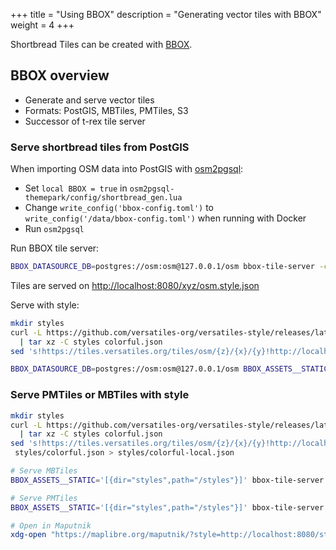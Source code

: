 +++
title = "Using BBOX"
description = "Generating vector tiles with BBOX"
weight = 4
+++

Shortbread Tiles can be created with [BBOX](https://www.bbox.earth/).

## BBOX overview

* Generate and serve vector tiles
* Formats: PostGIS, MBTiles, PMTiles, S3
* Successor of t-rex tile server

### Serve shortbread tiles from PostGIS

When importing OSM data into PostGIS with [osm2pgsql](/make-vectortiles/osm2pgsql/):
* Set `local BBOX = true` in `osm2pgsql-themepark/config/shortbread_gen.lua`
* Change `write_config('bbox-config.toml')` to `write_config('/data/bbox-config.toml')`
  when running with Docker
* Run `osm2pgsql`

Run BBOX tile server:
```bash
BBOX_DATASOURCE_DB=postgres://osm:osm@127.0.0.1/osm bbox-tile-server -c data/bbox-config.toml serve
```

Tiles are served on <http://localhost:8080/xyz/osm.style.json>

Serve with style:
```bash
mkdir styles
curl -L https://github.com/versatiles-org/versatiles-style/releases/latest/download/styles.tar.gz \
  | tar xz -C styles colorful.json
sed 's!https://tiles.versatiles.org/tiles/osm/{z}/{x}/{y}!http://localhost:8080/xyz/osm/{z}/{x}/{y}.pbf!g' styles/colorful.json > styles/colorful-local.json

BBOX_DATASOURCE_DB=postgres://osm:osm@127.0.0.1/osm BBOX_ASSETS__STATIC='[{dir="../styles",path="/styles"}]' bbox-tile-server -c data/bbox-config.toml serve
```

### Serve PMTiles or MBTiles with style

```bash
mkdir styles
curl -L https://github.com/versatiles-org/versatiles-style/releases/latest/download/styles.tar.gz \
  | tar xz -C styles colorful.json
sed 's!https://tiles.versatiles.org/tiles/osm/{z}/{x}/{y}!http://localhost:8080/xyz/shortbread/{z}/{x}/{y}.pbf!g' \
 styles/colorful.json > styles/colorful-local.json

# Serve MBTiles
BBOX_ASSETS__STATIC='[{dir="styles",path="/styles"}]' bbox-tile-server serve data/shortbread.mbtiles

# Serve PMTiles
BBOX_ASSETS__STATIC='[{dir="styles",path="/styles"}]' bbox-tile-server serve data/shortbread.pmtiles

# Open in Maputnik
xdg-open "https://maplibre.org/maputnik/?style=http://localhost:8080/styles/colorful-local.json#15/47.1377/9.5188"
```
